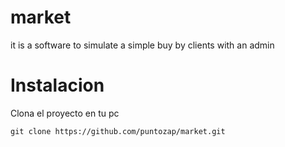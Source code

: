 # market
it is a software to simulate a simple buy by clients with an admin
# Instalacion
Clona el proyecto en tu pc 
```
git clone https://github.com/puntozap/market.git
```
